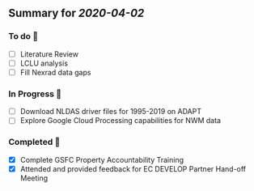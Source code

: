 ## Summary for *2020-04-02* 
### To do :green_book: 
- [ ] Literature Review 
- [ ] LCLU analysis
- [ ] Fill Nexrad data gaps
### In Progress :ledger: 
- [ ] Download NLDAS driver files for 1995-2019 on ADAPT 
- [ ] Explore Google Cloud Processing capabilities for NWM data
### Completed :closed_book: 
- [x] Complete GSFC Property Accountability Training
- [x] Attended and provided feedback for EC DEVELOP Partner Hand-off Meeting
